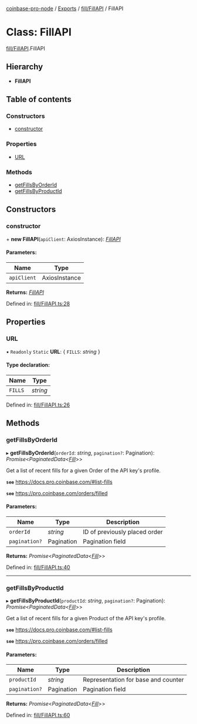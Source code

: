 [coinbase-pro-node](../../README.md) / [Exports](../../modules.md) / [fill/FillAPI](../../modules/fill_fillapi.md) / FillAPI

# Class: FillAPI

[fill/FillAPI](../../modules/fill_fillapi.md).FillAPI

## Hierarchy

- **FillAPI**

## Table of contents

### Constructors

- [constructor](fillapi.fillapi.md#constructor)

### Properties

- [URL](fillapi.fillapi.md#url)

### Methods

- [getFillsByOrderId](fillapi.fillapi.md#getfillsbyorderid)
- [getFillsByProductId](fillapi.fillapi.md#getfillsbyproductid)

## Constructors

### constructor

\+ **new FillAPI**(`apiClient`: AxiosInstance): [_FillAPI_](fillapi.fillapi.md)

#### Parameters:

| Name        | Type          |
| ----------- | ------------- |
| `apiClient` | AxiosInstance |

**Returns:** [_FillAPI_](fillapi.fillapi.md)

Defined in: [fill/FillAPI.ts:28](https://github.com/bennycode/coinbase-pro-node/blob/7d07dce/src/fill/FillAPI.ts#L28)

## Properties

### URL

▪ `Readonly` `Static` **URL**: { `FILLS`: _string_ }

#### Type declaration:

| Name    | Type     |
| ------- | -------- |
| `FILLS` | _string_ |

Defined in: [fill/FillAPI.ts:26](https://github.com/bennycode/coinbase-pro-node/blob/7d07dce/src/fill/FillAPI.ts#L26)

## Methods

### getFillsByOrderId

▸ **getFillsByOrderId**(`orderId`: _string_, `pagination?`: Pagination): _Promise_<_PaginatedData_<[_Fill_](../../interfaces/fill/fillapi.fill.md)\>\>

Get a list of recent fills for a given Order of the API key's profile.

**`see`** https://docs.pro.coinbase.com/#list-fills

**`see`** https://pro.coinbase.com/orders/filled

#### Parameters:

| Name          | Type       | Description                   |
| ------------- | ---------- | ----------------------------- |
| `orderId`     | _string_   | ID of previously placed order |
| `pagination?` | Pagination | Pagination field              |

**Returns:** _Promise_<_PaginatedData_<[_Fill_](../../interfaces/fill/fillapi.fill.md)\>\>

Defined in: [fill/FillAPI.ts:40](https://github.com/bennycode/coinbase-pro-node/blob/7d07dce/src/fill/FillAPI.ts#L40)

---

### getFillsByProductId

▸ **getFillsByProductId**(`productId`: _string_, `pagination?`: Pagination): _Promise_<_PaginatedData_<[_Fill_](../../interfaces/fill/fillapi.fill.md)\>\>

Get a list of recent fills for a given Product of the API key's profile.

**`see`** https://docs.pro.coinbase.com/#list-fills

**`see`** https://pro.coinbase.com/orders/filled

#### Parameters:

| Name          | Type       | Description                         |
| ------------- | ---------- | ----------------------------------- |
| `productId`   | _string_   | Representation for base and counter |
| `pagination?` | Pagination | Pagination field                    |

**Returns:** _Promise_<_PaginatedData_<[_Fill_](../../interfaces/fill/fillapi.fill.md)\>\>

Defined in: [fill/FillAPI.ts:60](https://github.com/bennycode/coinbase-pro-node/blob/7d07dce/src/fill/FillAPI.ts#L60)

